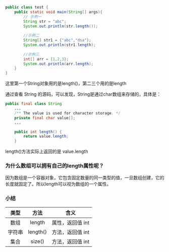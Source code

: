 ```java
public class test {
    public static void main(String[] args){
        // 示例一
        String str = "abc";
        System.out.println(str.length());
 
        //示例二
        String[] str1 = {"abc","dsa"};
        System.out.println(str1.length);
 
        //示例三
        int[] arr = {1,2,3};
        System.out.println(arr.length);
    }
}
```

这里第一个String对象用的是length()，第二三个用的是length

通过查看 String 的源码，可以发现，String是通过char数组来存储的，具体是：

```java
public final class String
    ...
    /** The value is used for character storage. */
    private final char value[];
    ...

    public int length() {
        return value.length;
    }
```
length()方法实际上返回的是 value.length

### 为什么数组可以拥有自己的length属性呢？

因为数组是一个容器对象，它包含固定数量的同一类型的值，一旦数组创建，它的长度就固定了。所以length可以视为数组的一个属性。

### 小结

|类型|方法|含义|
|:-:|:-:|:-:|
|数组|length|属性，返回值 int|
|字符串|length()|方法，返回值 int|
|集合|size()|方法，返回值 int|